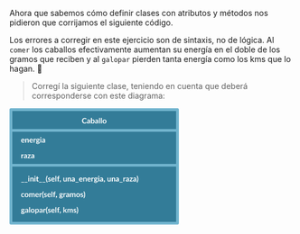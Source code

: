 Ahora que sabemos cómo definir clases con atributos y métodos nos pidieron que corrijamos el siguiente código.

Los errores a corregir en este ejercicio son de sintaxis, no de lógica. Al `comer` los caballos efectivamente aumentan su energía en el doble de los gramos que reciben y al `galopar` pierden tanta energía como los kms que lo hagan. :racehorse:

> Corregí la siguiente clase, teniendo en cuenta que deberá corresponderse con este diagrama:
>
<img src="https://raw.githubusercontent.com/MumukiProject/mumuki-guia-python3-clases-python-v-2021/master/assets/clases_2_1647535033052.10.svg" alt="clases_2_1647535033052.10.svg" width="300px" height="auto">